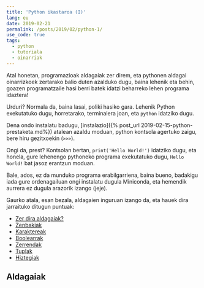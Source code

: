 ```yaml
---
title: 'Python ikastaroa (I)'
lang: eu
date: 2019-02-21
permalink: /posts/2019/02/python-1/
use_code: true
tags:
  - python
  - tutoriala
  - oinarriak
---
```


Atal honetan, programazioak aldagaiak zer direm, eta pythonen aldagai oinarrizkoek zertarako balio duten azalduko dugu, 
baina lehenik eta behin, goazen programatzaile hasi berri batek idatzi beharreko lehen programa idaztera!

Urduri? Normala da, baina lasai, poliki hasiko gara. Lehenik Python exekutatuko dugu, horretarako, terminalera joan, eta `python` idatziko dugu.

Dena ondo instalatu badugu, [instalazio]({% post_url 2019-02-15-python-prestaketa.md%}) atalean azaldu moduan, python kontsola agertuko zaigu,
bere hiru gezitxoekin (`>>>`).

Ongi da, prest? Kontsolan bertan, `print('Hello World!')` idatziko dugu, eta honela, gure lehenengo pythoneko programa exekutatuko dugu,
`Hello World!` bat jasoz erantzun moduan.

Bale, ados, ez da munduko programa erabilgarriena, baina bueno, badakigu iada gure ordenagailuan ongi instalatu dugula Miniconda, 
eta hemendik aurrera ez dugula arazorik izango (jeje).

Gaurko atala, esan bezala, aldagaien inguruan izango da, eta hauek dira jarraituko ditugun puntuak:

* [Zer dira aldagaiak?](#aldagaiak)
* [Zenbakiak]()
* [Karaktereak]()
* [Boolearrak]()
* [Zerrendak]()
* [Tuplak]()
* [Hiztegiak]()



## Aldagaiak
 